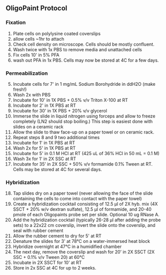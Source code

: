 
## OligoPaint Protocol 
### Fixation
1. Plate cells on polylysine coated coverslips
2. allow cells ~1hr to attach
3. Check cell density on microscope.  Cells should be mostly confluent.
4. Wash twice with 1x PBS to remove media and unattached cells
5. Fix cells 10' in 5% PFA
6. wash out PFA in 1x PBS.  Cells may now be stored at 4C for a few days.

### Permeabilization
5. Incubate cells for 7' in 1 mg/mL Sodium Borohydride in ddH2O (make fresh!)
6. Wash 2x with PBS
7. Incubate for 10' in 1X PBS + 0.5% v/v Triton X-100 at RT
8. Incubate for 2' in 1X PBS at RT
9. Incubate for 30' in 1X PBS + 20% v/v glycerol
10. Immerse the slide in liquid nitrogen using forceps and allow to freeze completely (LN2 should stop boiling.)  This step is easiest done with slides on a ceramic rack
11. Allow the slide to thaw face-up on a paper towel or on ceramic rack.
12. Repeat steps 8 and 9 two additional times
13. Incubate for 1' in 1X PBS at RT
14. Wash 2x for 5' in 1X PBS at RT
15. Incubate for 5' in 0.1 M HCl at RT  (425 uL of 36% HCl in 50 mL = 0.1 M)
16. Wash 3x for 1' in 2X SSC at RT
17. Incubate for 35’ in 2X SSC + 50% v/v formamide 0.1% Tween at RT.  Cells may be stored at 4C for several days.

### Hybridization
18. Tap slides dry on a paper towel (never allowing the face of the slide containing the cells
to come into contact with the paper towel)
19. Create a hybridization cocktail consisting of 12.5 μl of 2X hyb. mix (4X SSCT + 20% w/v
dextran sulfate), 12.5 μl of formamide, and 20-40 pmole of each Oligopaints probe set per slide.  Optional 10 ug RNase A.
20. Add the hybridization cocktail (typically 26-28 μl after adding the probe sets) to a 22x22
cm coverslip, invert the slide onto the coverslip, and seal with rubber cement
21. Allow the rubber cement to dry for 5' at RT
22. Denature the slides for 3' at 78°C on a water-immersed heat block
23. Hybridize overnight at 47°C in a humidified chamber
24. The next day, remove the coverslip and wash for 20’ in 2X SSCT (2X SSC + 0.1% v/v
Tween 20) at 60°C
25. Incubate in 2X SSCT for 10’ at RT
26. Store in 2x SSC at 4C for up to 2 weeks. 
